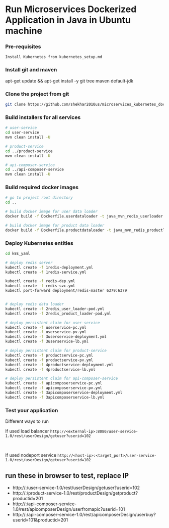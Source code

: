 # Run Microservices Dockerized Application in Java in Ubuntu machine

### Pre-requisites
`Install Kubernetes from kubernetes_setup.md`

### Install git and maven
apt-get update && apt-get install -y git tree maven default-jdk

### Clone the project from git
```bash
git clone https://github.com/shekhar2010us/microservices_kubernetes_docker.git
```

### Build installers for all services
```bash
# user-service
cd user-service
mvn clean install -U

# product-service
cd ../product-service
mvn clean install -U

# api-composer-service
cd ../api-composer-service
mvn clean install -U
```


### Build required docker images
```bash
# go to project root directory
cd ..

# build docker image for user data loader
docker build -f Dockerfile.userdataloader -t java_mvn_redis_userloader:1.0 .

# build docker image for product data loader
docker build -f Dockerfile.productdataloader -t java_mvn_redis_productloader:1.0 .
```

### Deploy Kubernetes entities
```bash
cd k8s_yaml

# deploy redis server
kubectl create -f 1redis-deployment.yml
kubectl create -f 1redis-service.yml

kubectl create -f redis-dep.yml
kubectl create -f redis-svc.yml
kubectl port-forward deployment/redis-master 6379:6379 


# deploy redis data loader
kubectl create -f 2redis_user_loader-pod.yml
kubectl create -f 2redis_product_loader-pod.yml

# deploy persistent claim for user-service
kubectl create -f userservice-pc.yml
kubectl create -f userservice-pv.yml
kubectl create -f 3userservice-deployment.yml
kubectl create -f 3userservice-lb.yml

# deploy persistent claim for product-service
kubectl create -f productservice-pc.yml
kubectl create -f productservice-pv.yml
kubectl create -f 4productservice-deployment.yml
kubectl create -f 4productservice-lb.yml

# deploy persistent claim for api-composer-service
kubectl create -f apicomposerservice-pc.yml
kubectl create -f apicomposerservice-pv.yml
kubectl create -f 3apicomposerservice-deployment.yml
kubectl create -f 3apicomposerservice-lb.yml
```


### Test your application
Different ways to run

If used load balancer
`http://<external-ip>:8080/user-service-1.0/rest/userDesign/getuser?userid=102`

<br>

If used nodeport service
`http://<host-ip>:<target_port>/user-service-1.0/rest/userDesign/getuser?userid=102`




## run these in browser to test, replace IP
* http://<IP>:<port>/user-service-1.0/rest/userDesign/getuser?userid=102
* http://<IP>:<port>/product-service-1.0/rest/productDesign/getproduct?productid=201
* http://<IP>:<port>/api-composer-service-1.0/rest/apicomposerDesign/userfromapic?userid=101
* http://<IP>:<port>/api-composer-service-1.0/rest/apicomposerDesign/userbuy?userid=101&productid=201

